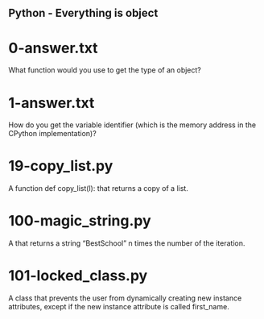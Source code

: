 ## Python - Everything is object
# 0-answer.txt
What function would you use to get the type of an object?
# 1-answer.txt
How do you get the variable identifier (which is the memory address in the CPython implementation)?
# 19-copy_list.py
A function def copy_list(l): that returns a copy of a list.
# 100-magic_string.py
A that returns a string “BestSchool” n times the number of the iteration.
# 101-locked_class.py
A class that prevents the user from dynamically creating new instance attributes, except if the new instance attribute is called first_name. 
